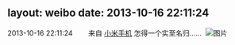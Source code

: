 layout: weibo
date: 2013-10-16 22:11:24
---
2013-10-16 22:11:24  &nbsp;&nbsp;&nbsp;&nbsp;&nbsp;&nbsp; 来自 <a href="http://app.weibo.com/t/feed/22zMnn" rel="nofollow">小米手机</a>
怎得一个实至名归…… ​​​
![图片](https://ww2.sinaimg.cn/large/6d2a6003jw1e9ndmzzmzzj218g0p0wif.jpg)
